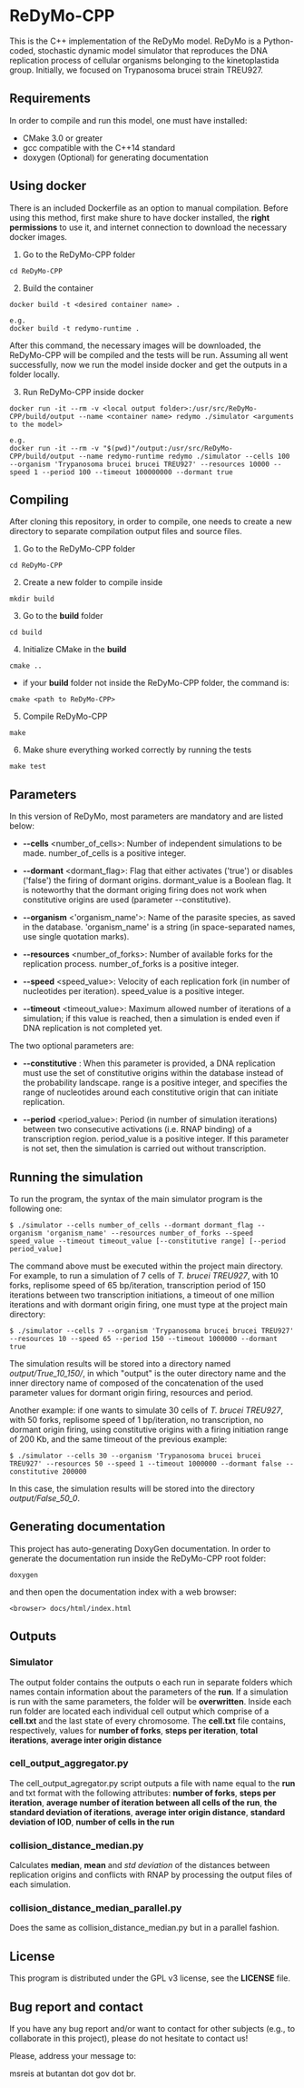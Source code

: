 # ReDyMo-CPP
This is the C++ implementation of the ReDyMo model.
ReDyMo is a Python-coded, stochastic dynamic model simulator that reproduces the DNA replication process of cellular organisms belonging to the kinetoplastida group. Initially, we focused on Trypanosoma brucei strain TREU927.

## Requirements
In order to compile and run this model, one must have installed:

- CMake 3.0 or greater
- gcc compatible with the C++14 standard
- doxygen (Optional) for generating documentation

## Using docker
There is an included Dockerfile as an option to manual compilation.
Before using this method, first make shure to have docker installed, the **right permissions** to use it, and internet connection to download the necessary docker images.

1. Go to the ReDyMo-CPP folder
```
cd ReDyMo-CPP
```

2. Build the container
```
docker build -t <desired container name> .

e.g.
docker build -t redymo-runtime .
```

After this command, the necessary images will be downloaded, the ReDyMo-CPP will be compiled and the tests will be run.
Assuming all went successfully, now we run the model inside docker and get the outputs in a folder locally.

3. Run ReDyMo-CPP inside docker
```
docker run -it --rm -v <local output folder>:/usr/src/ReDyMo-CPP/build/output --name <container name> redymo ./simulator <arguments to the model>

e.g.
docker run -it --rm -v "$(pwd)"/output:/usr/src/ReDyMo-CPP/build/output --name redymo-runtime redymo ./simulator --cells 100 --organism 'Trypanosoma brucei brucei TREU927' --resources 10000 --speed 1 --period 100 --timeout 100000000 --dormant true
```

## Compiling
After cloning this repository, in order to compile, one needs to create a new directory to separate compilation output files and source files.
1. Go to the ReDyMo-CPP folder
```
cd ReDyMo-CPP
```
2. Create a new folder to compile inside
```
mkdir build
```
3. Go to the __build__ folder
```
cd build
```
4. Initialize CMake in the __build__
```
cmake ..
```
- if your __build__ folder not inside the ReDyMo-CPP folder, the command is:
```
cmake <path to ReDyMo-CPP>
```
5. Compile ReDyMo-CPP
```
make
```
6. Make shure everything worked correctly by running the tests
```
make test
```


## Parameters
In this version of ReDyMo, most parameters are mandatory and are listed below:

- __--cells__ <number_of_cells>: Number of independent simulations to be made. number_of_cells is a positive integer.

- __--dormant__ <dormant_flag>: Flag that either activates ('true') or disables ('false') the firing of dormant origins. dormant_value is a Boolean flag. It is noteworthy that the dormant origing firing does not work when constitutive origins are used (parameter --constitutive).

- __--organism__ <'organism_name'>: Name of the parasite species, as saved in the database. 'organism_name' is a string (in space-separated names, use single quotation marks).

- __--resources__ <number_of_forks>: Number of available forks for the replication process. number_of_forks is a positive integer.

- __--speed__ <speed_value>: Velocity of each replication fork (in number of nucleotides per iteration). speed_value is a positive integer.

- __--timeout__ <timeout_value>: Maximum allowed number of iterations of a simulation; if this value is reached, then a simulation is ended even if DNA replication is not completed yet.

The two optional parameters are:

- __--constitutive__ <range>: When this parameter is provided, a DNA replication must use the set of constitutive origins within the database instead of the probability landscape. range is a positive integer, and specifies the range of nucleotides around each constitutive origin that can initiate replication.

- __--period__ <period_value>: Period (in number of simulation iterations) between two consecutive activations (i.e. RNAP binding) of a transcription region. period_value is a positive integer. If this parameter is not set, then the simulation is carried out without transcription.

## Running the simulation

To run the program, the syntax of the main simulator program is the following one:
```
$ ./simulator --cells number_of_cells --dormant dormant_flag --organism 'organism_name' --resources number_of_forks --speed speed_value --timeout timeout_value [--constitutive range] [--period period_value]
```

The command above must be executed within the project main directory. For example, to run a simulation of 7 cells of *T. brucei TREU927*, with 10 forks, replisome speed of 65 bp/iteration, transcription period of 150 iterations between two transcription initiations, a timeout of one million iterations and with dormant origin firing, one must type at the project main directory:
```
$ ./simulator --cells 7 --organism 'Trypanosoma brucei brucei TREU927' --resources 10 --speed 65 --period 150 --timeout 1000000 --dormant true
```
The simulation results will be stored into a directory named *output/True_10_150/*, in which "output" is the outer directory name and the inner directory name of composed of the concatenation of the used parameter values for dormant origin firing, resources and period.

Another example: if one wants to simulate 30 cells of *T. brucei TREU927*, with 50 forks, replisome speed of 1 bp/iteration, no transcription, no dormant origin firing, using constitutive origins with a firing initiation range of 200 Kb, and the same timeout of the previous example:
```
$ ./simulator --cells 30 --organism 'Trypanosoma brucei brucei TREU927' --resources 50 --speed 1 --timeout 1000000 --dormant false --constitutive 200000
```

In this case, the simulation results will be stored into the directory *output/False_50_0*.

## Generating documentation
This project has auto-generating DoxyGen documentation. In order to generate the documentation run inside the ReDyMo-CPP root folder:
```
doxygen
```
and then open the documentation index with a web browser:
```
<browser> docs/html/index.html
```

## Outputs
### Simulator
The output folder contains the outputs o each run in separate folders which names contain information about the parameters of the **run**.
If a simulation is run with the same parameters, the folder will be **overwritten**.
Inside each run folder are located each individual cell output which comprise of a **cell.txt** and the last state of every chromosome.
The **cell.txt** file contains, respectively, values for **number of forks**, **steps per iteration**, **total iterations**, **average inter origin distance**

### cell_output_aggregator.py
The cell_output_agregator.py script outputs a file with name equal to the **run** and txt format with the following attributes: **number of forks**, **steps per iteration**, **average number of iteration between all cells of the run**, **the standard deviation of iterations**, **average inter origin distance**, **standard deviation of IOD**, **number of cells in the run**

### collision_distance_median.py
Calculates **median**, **mean** and *std deviation* of the distances between replication origins and conflicts with RNAP by processing the output files of each simulation.

### collision_distance_median_parallel.py
Does the same as collision_distance_median.py but in a parallel fashion.

## License
This program is distributed under the GPL v3 license, see the __LICENSE__ file.

## Bug report and contact

If you have any bug report and/or want to contact for other subjects (e.g., to collaborate in this project), please do not hesitate to contact us!

Please, address your message to:

msreis at butantan dot gov dot br.
